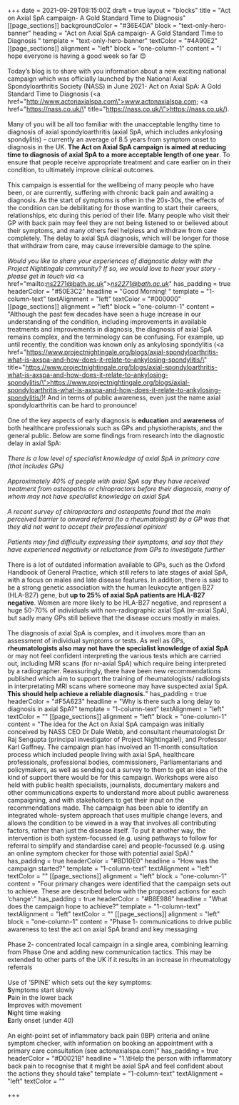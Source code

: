 +++
date = 2021-09-29T08:15:00Z
draft = true
layout = "blocks"
title = "Act on Axial SpA campaign- A Gold Standard Time to Diagnosis"
[[page_sections]]
backgroundColor = "#36E4DA"
block = "text-only-hero-banner"
heading = "Act on Axial SpA campaign- A Gold Standard Time to Diagnosis "
template = "text-only-hero-banner"
textColor = "#4A90E2"
[[page_sections]]
alignment = "left"
block = "one-column-1"
content = "I hope everyone is having a good week so far 😊<br><br>Today’s blog is to share with you information about a new exciting national campaign which was officially launched by the National Axial Spondyloarthritis Society (NASS) in June 2021- Act on Axial SpA: A Gold Standard Time to Diagnosis (<a href=\"http://www.actonaxialspa.com\">www.actonaxialspa.com</a>; <a href=\"https://nass.co.uk/\" title=\"https://nass.co.uk/\">https://nass.co.uk/</a>).<br><br>Many of you will be all too familiar with the unacceptable lengthy time to diagnosis of axial spondyloarthritis (axial SpA, which includes ankylosing spondylitis) – currently an average of 8.5 years from symptom onset to diagnosis in the UK. <strong>The Act on Axial SpA campaign is aimed at reducing time to diagnosis of axial SpA to a</strong> <strong>more acceptable length of one year</strong>. To ensure that people receive appropriate treatment and care earlier on in their condition, to ultimately improve clinical outcomes.<br><br>This campaign is essential for the wellbeing of many people who have been, or are currently, suffering with chronic back pain and awaiting a diagnosis. As the start of symptoms is often in the 20s-30s, the effects of the condition can be debilitating for those wanting to start their careers, relationships, etc during this period of their life. Many people who visit their GP with back pain may feel they are not being listened to or believed about their symptoms, and many others feel helpless and withdraw from care completely. The delay to axial SpA diagnosis, which will be longer for those that withdraw from care, may cause irreversible damage to the spine.<br><br><em>Would you like to share your experiences of diagnostic delay with the Project Nightingale community? If so, we would love to hear your story - please get in touch via </em><a href=\"mailto:ns2271@bath.ac.uk\"><em>ns2271@bath.ac.uk</em></a>"
has_padding = true
headerColor = "#50E3C2"
headline = "Good Morning! "
template = "1-column-text"
textAlignment = "left"
textColor = "#000000"
[[page_sections]]
alignment = "left"
block = "one-column-1"
content = "Although the past few decades have seen a huge increase in our understanding of the condition, including improvements in available treatments and improvements in diagnosis, the diagnosis of axial SpA remains complex, and the terminology can be confusing. For example, up until recently, the condition was known only as ankylosing spondylitis (<a href=\"https://www.projectnightingale.org/blogs/axial-spondyloarthritis-what-is-axspa-and-how-does-it-relate-to-ankylosing-spondylitis/\" title=\"https://www.projectnightingale.org/blogs/axial-spondyloarthritis-what-is-axspa-and-how-does-it-relate-to-ankylosing-spondylitis/\">https://www.projectnightingale.org/blogs/axial-spondyloarthritis-what-is-axspa-and-how-does-it-relate-to-ankylosing-spondylitis/</a>)! And in terms of public awareness, even just the name axial spondyloarthritis can be hard to pronounce!<br><br>One of the key aspects of early diagnosis is <strong>education</strong> and <strong>awareness</strong> of both healthcare professionals such as GPs and physiotherapists, and the general public. Below are some findings from research into the diagnostic delay in axial SpA:<br><br><em>There is a low level of specialist knowledge of axial SpA in primary care (that includes GPs)<br><br>Approximately 40% of people with axial SpA say they have received treatment from osteopaths or chiropractors before their diagnosis, many of whom may not have specialist knowledge on axial SpA<br><br>A recent survey of chiropractors and osteopaths found that the main perceived barrier to onward referral (to a rheumatologist) by a GP was that they did not want to accept their professional opinion!<br><br>Patients may find difficulty expressing their symptoms, and say that they have experienced negativity or reluctance from GPs to investigate further<br><br></em>There is a lot of outdated information available to GPs, such as the Oxford Handbook of General Practice, which still refers to late stages of axial SpA, with a focus on males and late disease features. In addition, there is said to be a strong genetic association with the human leukocyte antigen B27 (HLA-B27) gene, but <strong>up to 25% of axial SpA patients are HLA-B27 negative</strong>. Women are more likely to be HLA-B27 negative, and represent a huge 50-70% of individuals with non-radiographic axial SpA (nr-axial SpA), but sadly many GPs still believe that the disease occurs mostly in males.<br><br>The diagnosis of axial SpA is complex, and it involves more than an assessment of individual symptoms or tests. As well as GPs, <strong>rheumatologists also may not have the specialist knowledge of axial SpA </strong>or may not feel confident interpreting the various tests which are carried out, including MRI scans (for nr-axial SpA) which require being interpreted by a radiographer. Reassuringly, there have been new recommendations published which aim to support the training of rheumatologists/ radiologists in interpretating MRI scans where someone may have suspected axial SpA. <strong>This should help achieve a reliable diagnosis.</strong>"
has_padding = true
headerColor = "#F5A623"
headline = "Why is there such a long delay to diagnosis in axial SpA?"
template = "1-column-text"
textAlignment = "left"
textColor = ""
[[page_sections]]
alignment = "left"
block = "one-column-1"
content = "The idea for the Act on Axial SpA campaign was initially conceived by NASS CEO Dr Dale Webb, and consultant rheumatologist Dr Raj Sengupta (principal investigator of Project Nightingale!), and Professor Karl Gaffney. The campaign plan has involved an 11-month consultation process which included people living with axial SpA, healthcare professionals, professional bodies, commissioners, Parliamentarians and policymakers, as well as sending out a survey to them to get an idea of the kind of support there would be for this campaign. Workshops were also held with public health specialists, journalists, documentary makers and other communications experts to understand more about public awareness campaigning, and with stakeholders to get their input on the recommendations made. The campaign has been able to identify an integrated whole-system approach that uses multiple change levers, and allows the condition to be viewed in a way that involves all contributing factors, rather than just the disease itself. To put it another way, the intervention is both system-focussed (e.g. using pathways to follow for referral to simplify and standardise care) and people-focussed (e.g. using an online symptom checker for those with potential axial SpA)."
has_padding = true
headerColor = "#BD10E0"
headline = "How was the campaign started?"
template = "1-column-text"
textAlignment = "left"
textColor = ""
[[page_sections]]
alignment = "left"
block = "one-column-1"
content = "Four primary changes were identified that the campaign sets out to achieve. These are described below with the proposed actions for each ‘change’:"
has_padding = true
headerColor = "#B8E986"
headline = "What does the campaign hope to achieve?"
template = "1-column-text"
textAlignment = "left"
textColor = ""
[[page_sections]]
alignment = "left"
block = "one-column-1"
content = "Phase 1- communications to drive public awareness to test the act on axial SpA brand and key messaging<br><br>Phase 2- concentrated local campaign in a single area, combining learning from Phase One and adding new communication tactics. This may be extended to other parts of the UK if it results in an increase in rheumatology referrals<br><br>Use of ‘SPINE’ which sets out the key symptoms:<br><strong>S</strong>ymptoms start slowly<br><strong>P</strong>ain in the lower back<br><strong>I</strong>mproves with movement<br><strong>N</strong>ight time waking<br><strong>E</strong>arly onset (under 40)<br><br>An eight-point set of inflammatory back pain (IBP) criteria and online symptom checker, with information on booking an appointment with a primary care consultation (see actonaxialspa.com)"
has_padding = true
headerColor = "#D0021B"
headline = "1.\tHelp the person with inflammatory back pain to recognise that it might be axial SpA and feel confident about the actions they should take"
template = "1-column-text"
textAlignment = "left"
textColor = ""

+++
